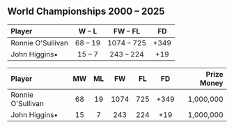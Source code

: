 ## World Championships 2000 – 2025

|Player|W – L|FW – FL|FD|
|:-|:-:|:-:|:-:|
|Ronnie O'Sullivan|68 – 19|1074 – 725|\+349|
|John Higgins•|15 – 7|243 – 224|+19|

|Player|MW|ML|FW|FL|FD|Prize Money|
|:-|:-:|:-:|:-:|:-:|:-:|-:|
|Ronnie O'Sullivan|68|19|1074|725|+349|1,000,000|
|John Higgins•|15|7|243|224|+19|1,000,000|